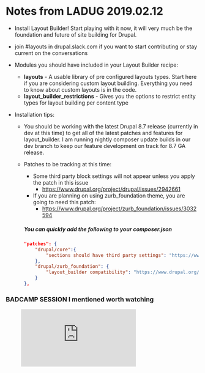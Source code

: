 # Notes from LADUG 2019.02.12 # 

- Install Layout Builder! Start playing with it now, it will very much be the foundation and future of site building for Drupal.
- join #layouts in drupal.slack.com if you want to start contributing or stay current on the conversations 
- Modules you should have included in your Layout Builder recipe:
    - __layouts__ - A usable library of pre configured layouts types.  Start here if you are considering custom layout building.  Everything you need to know about custom layouts is in the code. 
    - __layout_builder_restrictions__ - Gives you the options to restrict entity types for layout building per content type
   
- Installation tips:
    - You should be working with the latest Drupal 8.7 release (currently in dev at this time) to get all of the latest patches and features for layout_builder. I am running nightly composer update builds in our dev branch to keep our feature development on track for 8.7 GA release.  
    - Patches to be tracking at this time:
        - Some third party block settings will not appear unless you apply the patch in this issue
            - https://www.drupal.org/project/drupal/issues/2942661
        -  If you are planning on using zurb_foundation theme, you are going to need this patch: 
            - https://www.drupal.org/project/zurb_foundation/issues/3032594

        ##### You can quickly add the following to your composer.json
        
        ```json
        "patches": {
            "drupal/core":{
                "sections should have third party settings": "https://www.drupal.org/files/issues/2019-02-11/2942661-tps-54.patch"
            },
            "drupal/zurb_foundation": {
                "layout_builder compatibility": "https://www.drupal.org/files/issues/2019-02-13/layout_builder-compatibility-3032594.patch"
            }
        },
        ```
        
### BADCAMP SESSION I mentioned worth watching

<!-- blank line -->
<figure class="video_container">
  <iframe src="https://www.youtube.com/watch?v=1Q4G3BWeKmU" frameborder="0" allowfullscreen="true"> </iframe>
</figure>
<!-- blank line -->

